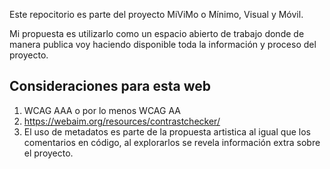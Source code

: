 Este repocitorio es parte del proyecto MiViMo o Mínimo, Visual y Móvil.

Mi propuesta es utilizarlo como un espacio abierto de trabajo donde de manera publica voy haciendo disponible toda la información y proceso del proyecto.

## Consideraciones para esta web

1. WCAG AAA o por lo menos WCAG AA
  1. https://webaim.org/resources/contrastchecker/
2. El uso de metadatos es parte de la propuesta artistica al igual que los comentarios en código, al explorarlos se revela información extra sobre el proyecto.